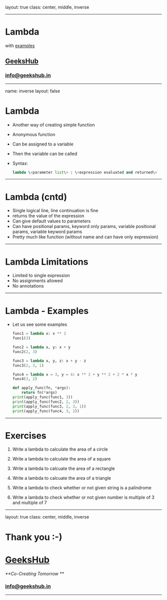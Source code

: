 layout: true
class: center, middle, inverse

---

# Lambda
with [examples](lambda.ipynb)
## [GeeksHub](http://www.geekshub.in)
### [info@geekshub.in](mailto:info@geekshub.in)

---

name: inverse
layout: false

# Lambda
* Another way of creating simple function
* Anonymous function
* Can be assigned to a variable
* Then the variable can be called
* Syntax:

    ```python
    lambda \<parameter list\> : \<expression evaluated and returned\>
    ```
---

# Lambda (cntd)
* Single logical line, line continuation is fine
* returns the value of the expression
* Can give default values to parameters
* Can have positional params, keyword only params, variable positional params, variable keyword params
* Pretty much like function (without name and can have only expression)

---
# Lambda Limitations
* Limited to single expression
* No assignments allowed
* No annotations

---

# Lambda - Examples
* Let us see some examples
    ```python
    func1 = lambda x: x ** 2
    func1(3)

    func2 = lambda x, y: x + y
    func2(2, 3)

    func3 = lambda x, y, z: x + y - z
    func3(2, 3, 1)

    func4 = lambda x = 3, y = 4: x ** 2 + y ** 2 + 2 * x * y
    func4(3, 2)

    def apply_func(fn, *args):
        return fn(*args)
    print(apply_func(func1, 3))
    print(apply_func(func2, 2, 3))
    print(apply_func(func3, 2, 3, 1))
    print(apply_func(func4, 3, 2))
    ```
---

# Exercises

1. Write a lambda to calculate the area of a circle

2. Write a lambda to calculate the area of a square

3. Write a lambda to calcuate the area of a rectangle

4. Write a lambda to calcuate the area of a triangle

5. Write a lambda to check whether or not given string is a palindrome

6. Write a lambda to check whether or not given number is multiple of 3 and multiple of 7

---
layout: true
class: center, middle, inverse

# Thank you :-)

# [GeeksHub](http://www.geekshub.in)
_**Co-Creating Tomorrow **_
### [info@geekshub.in](mailto:info@geekshub.in)

---